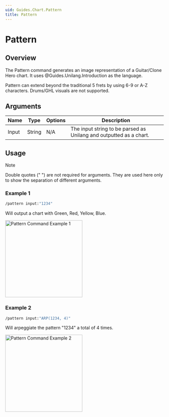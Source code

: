 ```yaml
---
uid: Guides.Chart.Pattern
title: Pattern
---
```


# Pattern
## Overview
The Pattern command generates an image representation of a Guitar/Clone Hero chart. It uses @Guides.Unilang.Introduction as the language.

Pattern can extend beyond the traditional 5 frets by using 6-9 or A-Z characters. Drums/GHL visuals are not supported.

## Arguments
| Name        | Type        | Options           | Description                                                        |
| ----------- | ----------- | ----------------- | ------------------------------------------------------------------ |
| Input       | String      | N/A               | The input string to be parsed as Unilang and outputted as a chart. |

## Usage
> [!NOTE]
> Double quotes (" ") are not required for arguments. They are used here only to show the separation of different arguments.

### Example 1
```bash
/pattern input:"1234"
```
Will output a chart with Green, Red, Yellow, Blue.

<img src="/images/chart_examples/pattern/example1.png" alt="Pattern Command Example 1" style="width:245px;"/>

### Example 2
```bash
/pattern input:"ARP(1234, 4)"
```
Will arpeggiate the pattern "1234" a total of 4 times.

<img src="/images/chart_examples/pattern/example2.png" alt="Pattern Command Example 2" style="width:245px;"/>